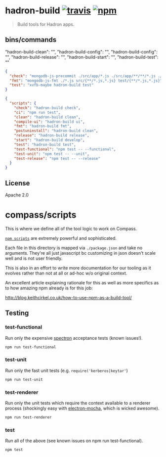 # hadron-build [![travis][travis_img]][travis_url] [![npm][npm_img]][npm_url]

> Build tools for Hadron apps.

## bins/commands

"hadron-build-clean": "",
"hadron-build-config": "",
"hadron-build-config": "",
"hadron-build-release": "",
"hadron-build-start": "",
"hadron-build-test": ""

```json
{
  "check": "mongodb-js-precommit ./src/app/*.js ./src/app/**/**/*.js ./src/{app/**/*.js,main/**/*.js} ./test/*.js",
  "fmt": "mongodb-js-fmt ./*.js src/{**/*.js,*.js} test/{**/*.js,*.js}",
  "test": "xvfb-maybe hadron-build test"
}
```


```json
{
  "scripts": {
    "check": "hadron-build check",
    "ci": "npm run test",
    "clean": "hadron-build clean",
    "compile-ui": "hadron-build ui",
    "fmt": "hadron-build fmt",
    "postuninstall": "hadron-build clean",
    "release": "hadron-build release",
    "start": "hadron-build develop",
    "test": "hadron-build test",
    "test-functional": "npm test -- --functional",
    "test-unit": "npm test -- --unit",
    "test-release": "npm test -- --release"
  }
}
```

## License

Apache 2.0

# compass/scripts

This is where we define all of the tool logic to work on Compass.

[`npm scripts`][npm-scripts] are extremely powerful and sophisticated.

Each file in this directory is mapped via `./package.json` and take no arguments.
They're all just javascript bc customizing in json doesn't scale well and is not
user friendly.  

This is also in an effort to write more documentation for our
tooling as it evolves rather than not at all or ad-hoc w/o original context.

An excellent article explaining rationale for this as well as more specifics
as to how amazing npm already is for this job:

http://blog.keithcirkel.co.uk/how-to-use-npm-as-a-build-tool/

## Testing

### test-functional

Run only the expensive [spectron][spectron] acceptance tests (known issues!).

```bash
npm run test-functional
```

### test-unit

Run only the fast unit tests (e.g. `require('kerberos|keytar'`)

```bash
npm run test-unit
```

### test-renderer

Run only the unit tests which require the context available to a renderer process (shockingly easy with [electron-mocha][electron-mocha], which is wicked awesome).

```bash
npm run test-renderer
```


### test

Run all of the above (see known issues on npm run test-functional).

```bash
npm test
```

[npm-scripts]: https://docs.npmjs.com/misc/scripts
[spectron]: https://github.com/kevinsawicki/spectron
[electron-mocha]: https://github.com/jprichardson/electron-mocha


[travis_img]: https://img.shields.io/travis/mongodb-js/hadron-build.svg
[travis_url]: https://travis-ci.org/mongodb-js/hadron-build
[npm_img]: https://img.shields.io/npm/v/hadron-build.svg
[npm_url]: https://npmjs.org/package/hadron-build

